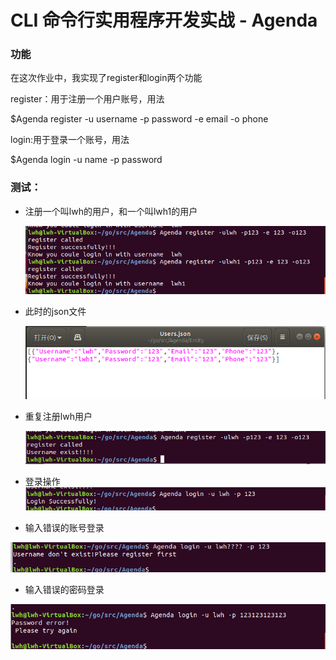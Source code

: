 # CLI 命令行实用程序开发实战 - Agenda

### 功能

在这次作业中，我实现了register和login两个功能

register：用于注册一个用户账号，用法

$Agenda register -u username -p password -e email -o phone

login:用于登录一个账号，用法

$Agenda login -u name -p password


### 测试：

 - 注册一个叫lwh的用户，和一个叫lwh1的用户
    
    ![I5R_XW@)5TZ0DQ~%JK4VN$W](https://github.com/mmdxm/Sevice-Computing/blob/master/HW5-Agenda/Image/1.png)
    
 - 此时的json文件
    
    ![2](https://github.com/mmdxm/Sevice-Computing/blob/master/HW5-Agenda/Image/2.png)
    
 - 重复注册lwh用户
   
    ![3](https://github.com/mmdxm/Sevice-Computing/blob/master/HW5-Agenda/Image/3.png)

 - 登录操作
    ![4](https://github.com/mmdxm/Sevice-Computing/blob/master/HW5-Agenda/Image/4.png)

 - 输入错误的账号登录

  ![5](https://github.com/mmdxm/Sevice-Computing/blob/master/HW5-Agenda/Image/5.png)

 - 输入错误的密码登录

![6](https://github.com/mmdxm/Sevice-Computing/blob/master/HW5-Agenda/Image/6.png)

